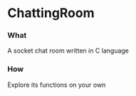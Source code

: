 # ChattingRoom
### What
A socket chat room written in C language

### How
Explore its functions on your own 

